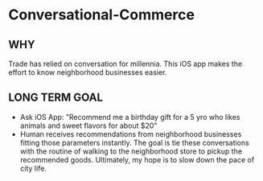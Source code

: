 # Conversational-Commerce 

## WHY

Trade has relied on conversation for millennia. This iOS app makes the effort to know neighborhood businesses easier. 

## LONG TERM GOAL

* Ask iOS App: "Recommend me a birthday gift for a 5 yro who likes animals and sweet flavors for about $20"
* Human receives recommendations from neighborhood businesses fitting those parameters instantly. The goal is tie these conversations with the routine of walking to the neighborhood store to pickup the recommended goods. Ultimately, my hope is to slow down the pace of city life.

